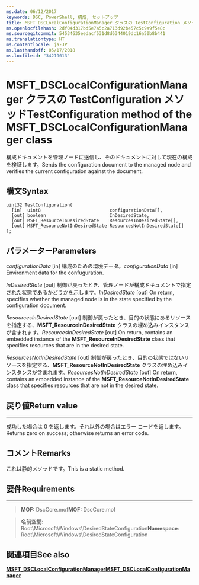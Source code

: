 ```yaml
---
ms.date: 06/12/2017
keywords: DSC, PowerShell, 構成, セットアップ
title: MSFT_DSCLocalConfigurationManager クラスの TestConfiguration メソッド
ms.openlocfilehash: 2df04d317bd5e7a5c2a713d92be57c5c9a9f5e8c
ms.sourcegitcommit: 54534635eedacf531d8d6344019dc16a50b8b441
ms.translationtype: HT
ms.contentlocale: ja-JP
ms.lasthandoff: 05/17/2018
ms.locfileid: "34219013"
---
```

# <a name="testconfiguration-method-of-the-msftdsclocalconfigurationmanager-class"></a><span data-ttu-id="be321-103">MSFT_DSCLocalConfigurationManager クラスの TestConfiguration メソッド</span><span class="sxs-lookup"><span data-stu-id="be321-103">TestConfiguration method of the MSFT_DSCLocalConfigurationManager class</span></span>

<span data-ttu-id="be321-104">構成ドキュメントを管理ノードに送信し、そのドキュメントに対して現在の構成を検証します。</span><span class="sxs-lookup"><span data-stu-id="be321-104">Sends the configuration document to the managed node and verifies the current configuration against the document.</span></span>

<a name="syntax"></a><span data-ttu-id="be321-105">構文</span><span class="sxs-lookup"><span data-stu-id="be321-105">Syntax</span></span>
------

```mof
uint32 TestConfiguration(
  [in]  uint8                          configurationData[],
  [out] boolean                        InDesiredState,
  [out] MSFT_ResourceInDesiredState    ResourcesInDesiredState[],
  [out] MSFT_ResourceNotInDesiredState ResourcesNotInDesiredState[]
);
```

<a name="parameters"></a><span data-ttu-id="be321-106">パラメーター</span><span class="sxs-lookup"><span data-stu-id="be321-106">Parameters</span></span>
----------

<span data-ttu-id="be321-107">*configurationData* \[in\] 構成のための環境データ。</span><span class="sxs-lookup"><span data-stu-id="be321-107">*configurationData* \[in\] Environment data for the confuguration.</span></span>

<span data-ttu-id="be321-108">*InDesiredState* \[out\] 制御が戻ったとき、管理ノードが構成ドキュメントで指定された状態であるかどうかを示します。</span><span class="sxs-lookup"><span data-stu-id="be321-108">*InDesiredState* \[out\] On return, specifies whether the managed node is in the state specified by the configuration document.</span></span>

<span data-ttu-id="be321-109">*ResourcesInDesiredState* \[out\] 制御が戻ったとき、目的の状態にあるリソースを指定する、**MSFT_ResourceInDesiredState** クラスの埋め込みインスタンスが含まれます。</span><span class="sxs-lookup"><span data-stu-id="be321-109">*ResourcesInDesiredState* \[out\] On return, contains an embedded instance of the **MSFT_ResourceInDesiredState** class that specifies resources that are in the desired state.</span></span>

<span data-ttu-id="be321-110">*ResourcesNotInDesiredState* \[out\] 制御が戻ったとき、目的の状態ではないリソースを指定する、**MSFT_ResourceNotInDesiredState** クラスの埋め込みインスタンスが含まれます。</span><span class="sxs-lookup"><span data-stu-id="be321-110">*ResourcesNotInDesiredState* \[out\] On return, contains an embedded instance of the **MSFT_ResourceNotInDesiredState** class that specifies resources that are not in the desired state.</span></span>

## <a name="return-value"></a><span data-ttu-id="be321-111">戻り値</span><span class="sxs-lookup"><span data-stu-id="be321-111">Return value</span></span>
------------

<span data-ttu-id="be321-112">成功した場合は 0 を返します。それ以外の場合はエラー コードを返します。</span><span class="sxs-lookup"><span data-stu-id="be321-112">Returns zero on success; otherwise returns an error code.</span></span>

## <a name="remarks"></a><span data-ttu-id="be321-113">コメント</span><span class="sxs-lookup"><span data-stu-id="be321-113">Remarks</span></span>

<span data-ttu-id="be321-114">これは静的メソッドです。</span><span class="sxs-lookup"><span data-stu-id="be321-114">This is a static method.</span></span>

## <a name="requirements"></a><span data-ttu-id="be321-115">要件</span><span class="sxs-lookup"><span data-stu-id="be321-115">Requirements</span></span>
------------
><span data-ttu-id="be321-116">**MOF:** DscCore.mof</span><span class="sxs-lookup"><span data-stu-id="be321-116">**MOF:** DscCore.mof</span></span>

><span data-ttu-id="be321-117">**名前空間**: Root\Microsoft\Windows\DesiredStateConfiguration</span><span class="sxs-lookup"><span data-stu-id="be321-117">**Namespace**: Root\Microsoft\Windows\DesiredStateConfiguration</span></span>


## <a name="see-also"></a><span data-ttu-id="be321-118">関連項目</span><span class="sxs-lookup"><span data-stu-id="be321-118">See also</span></span>


[<span data-ttu-id="be321-119">**MSFT_DSCLocalConfigurationManager**</span><span class="sxs-lookup"><span data-stu-id="be321-119">**MSFT_DSCLocalConfigurationManager**</span></span>](msft-dsclocalconfigurationmanager.md)
